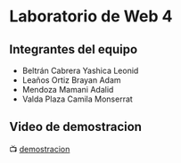 # Laboratorio de Web 4

## Integrantes del equipo

- Beltrán Cabrera Yashica Leonid  
- Leaños Ortiz Brayan Adam  
- Mendoza Mamani Adalid  
- Valda Plaza Camila Monserrat  

## Video de demostracion

📺 [demostracion](https://drive.google.com/drive/folders/1msOS5caVLqBCircRQPHlwVOdopg6ao1F?usp=share_link)
